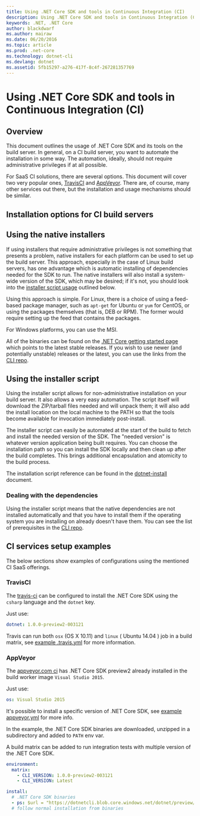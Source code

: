 ```yaml
---
title: Using .NET Core SDK and tools in Continuous Integration (CI)
description: Using .NET Core SDK and tools in Continuous Integration (CI)
keywords: .NET, .NET Core
author: blackdwarf
ms.author: mairaw
ms.date: 06/20/2016
ms.topic: article
ms.prod: .net-core
ms.technology: dotnet-cli
ms.devlang: dotnet
ms.assetid: 5fb15297-a276-417f-8c4f-267281357769
---
```


# Using .NET Core SDK and tools in Continuous Integration (CI)

## Overview
This document outlines the usage of .NET Core SDK and its tools on the build server. In general, on a CI build server, 
you want to automate the installation in some way. The automation, ideally, should not require administrative 
privileges if at all possible. 

For SaaS CI solutions, there are several options. This document will cover two very popular ones, [TravisCI](https://travis-ci.org/) and 
[AppVeyor](https://www.appveyor.com/). There are, of course, many other services out there, but the installation and 
usage mechanisms should be similar.

## Installation options for CI build servers

## Using the native installers
If using installers that require administrative privileges is not something that presents a problem, native installers for 
each platform can be used to set up the build server. This approach, especially in the case of Linux build servers, has 
one advantage which is automatic installing of dependencies needed for the SDK to run. The native installers will also 
install a system-wide version of the SDK, which may be desired; if it's not, you should look into the 
[installer script usage](#using-the-installer-script) outlined below. 

Using this approach is simple. For Linux, there is a choice of using a feed-based package manager, such as `apt-get` for 
Ubuntu or `yum` for CentOS, or using the packages themselves (that is, DEB or RPM). The former would require setting up the 
feed that contains the packages.

For Windows platforms, you can use the MSI. 

All of the binaries can be found on the [.NET Core getting started page](https://aka.ms/dotnetcoregs) which points to the 
latest stable releases. If you wish to use newer (and potentially unstable) releases or the latest, you can use the 
links from the [CLI repo](https://github.com/dotnet/cli). 

## Using the installer script
Using the installer script allows for non-administrative installation on your build server. It also allows a very easy 
automation. The script itself will download the ZIP/tarball files needed and will unpack them; it will also add the 
install location on the local machine to the PATH so that the tools become available for invocation immediately 
post-install. 

The installer script can easily be automated at the start of the build to fetch and install the needed version of the SDK. 
The "needed version" is whatever version application being built requires. You can choose the installation path so you 
can install the SDK locally and then clean up after the build completes. This brings additional encapsulation and 
atomicity to the build process. 

The installation script reference can be found in the [dotnet-install](dotnet-install-script.md) document. 

### Dealing with the dependencies
Using the installer script means that the native dependencies are not installed automatically and that you have to 
install them if the operating system you are installing on already doesn't have them. You can see the list of prerequisites 
in the [CLI repo](https://github.com/dotnet/core/blob/master/Documentation/prereqs.md). 

## CI services setup examples
The below sections show examples of configurations using the mentioned CI SaaS offerings. 

### TravisCI

The [travis-ci](https://travis-ci.org/) can be configured to install the .NET Core SDK using the `csharp` language and the `dotnet` key.

Just use:

```yaml
dotnet: 1.0.0-preview2-003121
```

Travis can run both `osx` (OS X 10.11) and `linux` ( Ubuntu 14.04 ) job in a build matrix, see [example .travis.yml](https://github.com/dotnet/docs/blob/master/.travis.yml) 
for more information.

### AppVeyor

The [appveyor.com ci](https://www.appveyor.com/) has .NET Core SDK preview2 already installed 
in the build worker image `Visual Studio 2015`.

Just use:

```yaml
os: Visual Studio 2015
```

It's possible to install a specific version of .NET Core SDK, see [example appveyor.yml](https://github.com/dotnet/docs/blob/master/appveyor.yml) 
for more info. 

In the example, the .NET Core SDK binaries are downloaded, unzipped in a subdirectory and added to `PATH` env var.

A build matrix can be added to run integration tests with multiple version of 
the .NET Core SDK.

```yaml
environment:
  matrix:
    - CLI_VERSION: 1.0.0-preview2-003121
    - CLI_VERSION: Latest

install:
  # .NET Core SDK binaries
  - ps: $url = "https://dotnetcli.blob.core.windows.net/dotnet/preview/Binaries/$($env:CLI_VERSION)/dotnet-dev-win-x64.$($env:CLI_VERSION.ToLower()).zip"
  # follow normal installation from binaries
```

